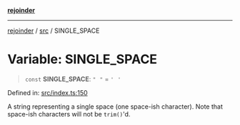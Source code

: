 [**rejoinder**](../../README.md)

***

[rejoinder](../../README.md) / [src](../README.md) / SINGLE\_SPACE

# Variable: SINGLE\_SPACE

> `const` **SINGLE\_SPACE**: `"⠀"` = `'⠀'`

Defined in: [src/index.ts:150](https://github.com/Xunnamius/rejoinder/blob/64011a11a45735665b3ce75107a37b187f35af77/src/index.ts#L150)

A string representing a single space (one space-ish character). Note that
space-ish characters will not be `trim()`'d.
